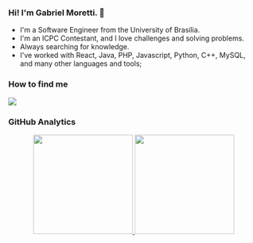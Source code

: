 ### Hi! I'm Gabriel Moretti. :wave:
- I'm a Software Engineer from the University of Brasília.
- I'm an ICPC Contestant, and I love challenges and solving problems.
- Always searching for knowledge.
- I've worked with React, Java, PHP, Javascript, Python, C++, MySQL, and many other languages and tools;

### How to find me
 <a href="https://www.linkedin.com/in/morettigs/" target="_blank"><img src="https://img.shields.io/badge/-LinkedIn-%230077B5?style=for-the-badge&logo=linkedin&logoColor=white" target="_blank"></a>
 
### GitHub Analytics
<div align="center">
  <a href="https://github.com/MorettiGS">
  <img height="200em" src="https://github-readme-stats.vercel.app/api?username=MorettiGS&show_icons=true&theme=react&include_all_commits=true&count_private=true"/>
  <img height="200em" src="https://github-readme-stats.vercel.app/api/top-langs/?username=MorettiGS&layout=compact&langs_count=7&theme=react"/>
</div>